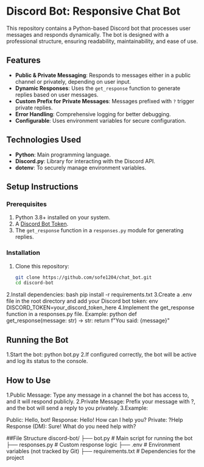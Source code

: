# Discord Bot: Responsive Chat Bot

This repository contains a Python-based Discord bot that processes user messages and responds dynamically. The bot is designed with a professional structure, ensuring readability, maintainability, and ease of use.

## Features
- **Public & Private Messaging**: Responds to messages either in a public channel or privately, depending on user input.
- **Dynamic Responses**: Uses the `get_response` function to generate replies based on user messages.
- **Custom Prefix for Private Messages**: Messages prefixed with `?` trigger private replies.
- **Error Handling**: Comprehensive logging for better debugging.
- **Configurable**: Uses environment variables for secure configuration.

## Technologies Used
- **Python**: Main programming language.
- **Discord.py**: Library for interacting with the Discord API.
- **dotenv**: To securely manage environment variables.

## Setup Instructions

### Prerequisites
1. Python 3.8+ installed on your system.
2. A [Discord Bot Token](https://discord.com/developers/docs/intro).
3. The `get_response` function in a `responses.py` module for generating replies.

### Installation
1. Clone this repository:
   ```bash
   git clone https://github.com/sofe1204/chat_bot.git
   cd discord-bot
2.Install dependencies:
  bash
  pip install -r requirements.txt
3.Create a .env file in the root directory and add your Discord bot token:
  env
  DISCORD_TOKEN=your_discord_token_here
4.Implement the get_response function in a responses.py file. Example:
python
def get_response(message: str) -> str:
    return f"You said: {message}"
    
## Running the Bot
1.Start the bot:
  python bot.py
2.If configured correctly, the bot will be active and log its status to the console.

## How to Use
1.Public Message: Type any message in a channel the bot has access to, and it will respond publicly.
2.Private Message: Prefix your message with ?, and the bot will send a reply to you privately.
3.Example:

  Public: Hello, bot!
  Response: Hello! How can I help you?
  Private: ?Help
  Response (DM): Sure! What do you need help with?
  
##File Structure
discord-bot/
├── bot.py           # Main script for running the bot
├── responses.py     # Custom response logic
├── .env             # Environment variables (not tracked by Git)
├── requirements.txt # Dependencies for the project   
   
